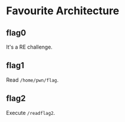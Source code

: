 # Favourite Architecture

## flag0

It's a RE challenge.

## flag1

Read `/home/pwn/flag`.

## flag2

Execute `/readflag2`.

